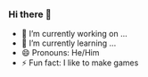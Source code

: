 ### Hi there 👋

- 🔭 I’m currently working on ...
- 🌱 I’m currently learning ...
- 😄 Pronouns: He/Him
- ⚡ Fun fact: I like to make games
